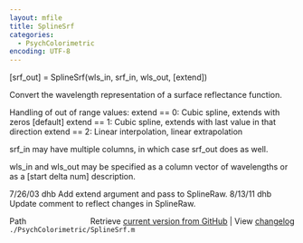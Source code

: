 ```yaml
---
layout: mfile
title: SplineSrf
categories:
  - PsychColorimetric
encoding: UTF-8
---
```


\[srf\_out\] = SplineSrf\(wls\_in, srf\_in, wls\_out, \[extend\]\)

Convert the wavelength representation of a surface reflectance function.


Handling of out of range values:
  extend == 0: Cubic spline, extends with zeros \[default\]
  extend == 1: Cubic spline, extends with last value in that direction
  extend == 2: Linear interpolation, linear extrapolation

srf\_in may have multiple columns, in which case srf\_out does as well.

wls\_in and wls\_out may be specified as a column vector of
wavelengths or as a \[start delta num\] description.

7/26/03 dhb  Add extend argument and pass to SplineRaw.
8/13/11 dhb  Update comment to reflect changes in SplineRaw.


<div class="code_header" style="text-align:right;">
  <span style="float:left;">Path&nbsp;&nbsp;</span> <span class="counter">Retrieve <a href=
  "https://raw.github.com/Psychtoolbox-3/Psychtoolbox-3/beta/./PsychColorimetric/SplineSrf.m">current version from GitHub</a> | View <a href=
  "https://github.com/Psychtoolbox-3/Psychtoolbox-3/commits/beta/./PsychColorimetric/SplineSrf.m">changelog</a></span>
</div>
<div class="code">
  <code>./PsychColorimetric/SplineSrf.m</code>
</div>
